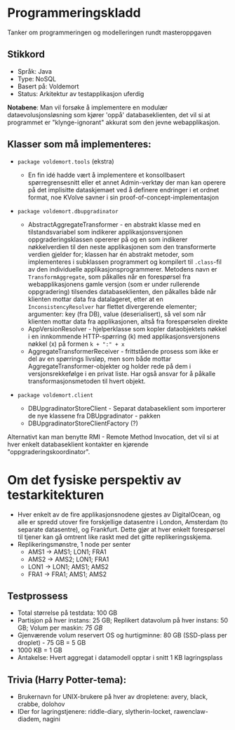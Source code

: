 # Programmeringskladd
Tanker om programmeringen og modelleringen rundt masteroppgaven

## Stikkord
* Språk: Java
* Type: NoSQL
* Basert på: Voldemort
* Status: Arkitektur av testapplikasjon uferdig

**Notabene**: Man vil forsøke å implementere en modulær dataevolusjonsløsning som kjører 'oppå' databaseklienten, det vil si at programmet er "klynge-ignorant" akkurat som den jevne webapplikasjon.

## Klasser som må implementeres:
* `package voldemort.tools` (ekstra)
  * En fin idé hadde vært å implementere et konsollbasert spørregrensesnitt eller et annet Admin-verktøy der man kan operere på det implisitte dataskjemaet ved å definere endringer i et ordnet format, noe KVolve savner i sin proof-of-concept-implementasjon
* `package voldemort.dbupgradinator`
  * AbstractAggregateTransformer - en abstrakt klasse med en tilstandsvariabel som indikerer applikasjonsversjonen oppgraderingsklassen opererer på og en som indikerer nøkkelverdien til den neste applikasjonen som den transformerte verdien gjelder for; klassen har én abstrakt metoder, som implementeres i subklassen programmert og kompilert til `.class`-fil av den individuelle applikasjonsprogrammerer. Metodens navn er `TransformAggregate`, som påkalles når en forespørsel fra webapplikasjonens gamle versjon (som er under rullerende oppgradering) tilsendes databaseklienten, den påkalles både når klienten mottar data fra datalageret, etter at en `InconsistencyResolver` har flettet divergerende elementer; argumenter: key (fra DB), value (deserialisert), så vel som når klienten mottar data fra applikasjonen, altså fra forespørselen direkte
  * AppVersionResolver - hjelperklasse som kopler dataobjektets nøkkel i en innkommende HTTP-spørring (k) med applikasjonsversjonens nøkkel (x) på formen `k + ":" + x`
  * AggregateTransformerReceiver - frittstående prosess som ikke er del av en spørrings livsløp, men som både mottar AggregateTransformer-objekter og holder rede på dem i versjonsrekkefølge i en privat liste. Har også ansvar for å påkalle transformasjonsmetoden til hvert objekt.

* `package voldemort.client`
  * DBUpgradinatorStoreClient - Separat databaseklient som importerer de nye klassene fra DBUpgradinator - pakken
  * DBUpgradinatorStoreClientFactory (?)

Alternativt kan man benytte RMI - Remote Method Invocation, det vil si at hver enkelt databaseklient kontakter en kjørende "oppgraderingskoordinator".

# Om det fysiske perspektiv av testarkitekturen
 * Hver enkelt av de fire applikasjonsnodene gjestes av DigitalOcean, og alle er spredd utover fire forskjellige datasentre i London, Amsterdam (to separate datasentre), og Frankfurt. Dette gjør at hver enkelt forespørsel til tjener kan gå omtrent like raskt med det gitte replikeringsskjema.
 * Replikeringsmønstre, 1 node per senter
   * AMS1 -> AMS1; LON1; FRA1
   * AMS2 -> AMS2; LON1; FRA1
   * LON1 -> LON1; AMS1; AMS2
   * FRA1 -> FRA1; AMS1; AMS2

## Testprossess
 * Total størrelse på testdata: 100 GB
 * Partisjon på hver instans: 25 GB; Replikert datavolum på hver instans: 50 GB; Volum per maskin: *75 GB*
 * Gjenværende volum reservert OS og hurtigminne: 80 GB (SSD-plass per droplet) - 75 GB = 5 GB
 * 1000 KB = 1 GB
 * Antakelse: Hvert aggregat i datamodell opptar i snitt 1 KB lagringsplass

## Trivia (Harry Potter-tema):
 * Brukernavn for UNIX-brukere på hver av dropletene: avery, black, crabbe, dolohov
 * IDer for lagringstjenere: riddle-diary, slytherin-locket, rawenclaw-diadem, nagini
